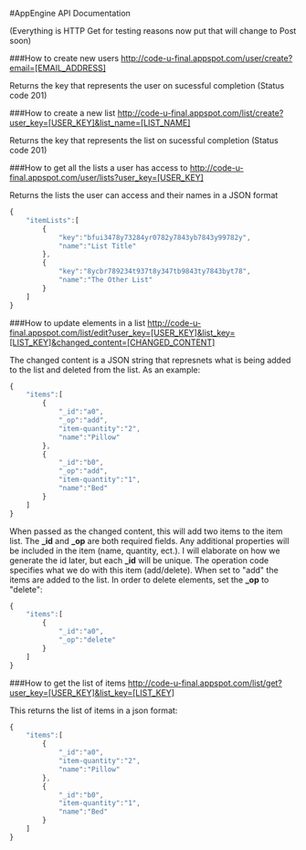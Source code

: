 #AppEngine API Documentation

(Everything is HTTP Get for testing reasons now put that will change to Post soon)

###How to create new users
http://code-u-final.appspot.com/user/create?email=[EMAIL_ADDRESS]

Returns the key that represents the user on sucessful completion (Status code 201)

###How to create a new list
http://code-u-final.appspot.com/list/create?user_key=[USER_KEY]&list_name=[LIST_NAME]

Returns the key that represents the list on sucessful completion (Status code 201)

###How to get all the lists a user has access to
http://code-u-final.appspot.com/user/lists?user_key=[USER_KEY]

Returns the lists the user can access and their names in a JSON format

```javascript
{  
    "itemLists":[  
        {  
            "key":"bfui3478y73284yr0782y7843yb7843y99782y",
            "name":"List Title"
        },
        {  
            "key":"8ycbr789234t937t8y347tb9843ty7843byt78",
            "name":"The Other List"
        }
    ]
}
```

###How to update elements in a list
http://code-u-final.appspot.com/list/edit?user_key=[USER_KEY]&list_key=[LIST_KEY]&changed_content=[CHANGED_CONTENT]

The changed content is a JSON string that represnets what is being added to the list and deleted from the list. As an example:

```javascript
{  
    "items":[  
        {  
            "_id":"a0",
            "_op":"add",
            "item-quantity":"2",
            "name":"Pillow"
        },
        { 
            "_id":"b0",
            "_op":"add",
            "item-quantity":"1",
            "name":"Bed"
        }
    ]
}
```

When passed as the changed content, this will add two items to the item list. The **_id** and **_op** are both required fields. Any additional properties will be included in the item (name, quantity, ect.). I will elaborate on how we generate the id later, but each **_id** will be unique. The operation code specifies what we do with this item (add/delete). When set to "add" the items are added to the list. In order to delete elements, set the **_op** to "delete":

```javascript
{  
    "items":[  
        {  
            "_id":"a0",
            "_op":"delete"
        }
    ]
}
```

###How to get the list of items
http://code-u-final.appspot.com/list/get?user_key=[USER_KEY]&list_key=[LIST_KEY]

This returns the list of items in a json format:

```javascript
{  
    "items":[  
        {  
            "_id":"a0",
            "item-quantity":"2",
            "name":"Pillow"
        },
        { 
            "_id":"b0",
            "item-quantity":"1",
            "name":"Bed"
        }
    ]
}
```


    
